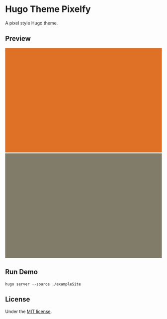 # Hugo Theme Pixelfy

A pixel style Hugo theme.

## Preview

![Light](https://raw.githubusercontent.com/TakWolf/hugo-theme-pixelfy/master/images/screenshot.png)
![Dark](https://raw.githubusercontent.com/TakWolf/hugo-theme-pixelfy/master/images/screenshot-dark.png)

## Run Demo

```shell
hugo server --source ./exampleSite
```

## License

Under the [MIT license](LICENSE).

